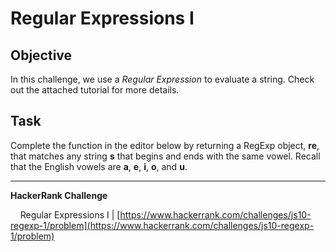 # Regular Expressions I

## Objective

In this challenge, we use a _Regular Expression_ to evaluate a string. Check out the attached tutorial for more details.

## Task

Complete the function in the editor below by returning a RegExp object, **re**, that matches any string **s** that begins and ends with the same vowel. Recall that the English vowels are **a**, **e**, **i**, **o**, and **u**.

---

**HackerRank Challenge** &#10;

&nbsp;&nbsp;&nbsp;&nbsp;Regular Expressions I | [https://www.hackerrank.com/challenges/js10-regexp-1/problem](https://www.hackerrank.com/challenges/js10-regexp-1/problem)

